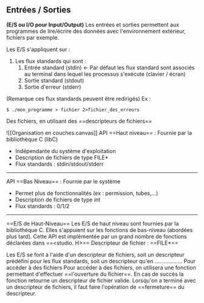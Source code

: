 
## Entrées / Sorties 
**(E/S ou I/O pour Input/Output)**
Les entrées et sorties permettent aux programmes de lire/écrire des données avec l'environnement extérieur, fichiers par exemple.

Les E/S s'appliquent sur :
1. Les flux standards qui sont : 
	1. Entrée standard (stdin) <- Par défaut les flux standard sont associés au terminal dans lequel les processus s'exécute (clavier / écran)
	2. Sortie standard (stdout)
	3. Sortie d'erreur (stderr)

(Remarque ces flux standards peuvent être redirigés)
Ex :  

```
$ ./mon_programme > fichier 2>fichier_des_erreurs
```

Des fichiers, en utilisant des ==descripteurs de fichiers==



![[Organisation en couches.canvas]]
API ==Haut niveau== : Fournie par la bibliothèque C (libC) 
- Indépendante du système d'exploitation
- Description de fichiers de type FILE*
- Flux standards : stdin/stdout/stderr

---

API ==Bas Niveau== : Fournie par le système
- Permet plus de fonctionnalités
  (ex : permission, tubes,...)
- Description de fichiers de type int
- Flux standards : 0/1/2

---

==E/S de Haut-Niveau==
Les E/S de haut niveau sont fournies par la bibliothèque C. Elles s'appuient sur les fonctions de bas-niveau (abordées plus tard).
Cette API est implémentée par un grand nombre de fonctions déclarées dans ==<studio. H>==
Descripteur de fichier : ==FILE*==

Les E/S se font à l'aide d'un descripteur de fichiers, soit un descripteur prédéfini pour les flux standards, soit un descripteur qu'en .................. Pour accéder à des fichiers
Pour accéder à des fichiers, on utilisera une fonction permettant d'effectuer ==l'ouverture du fichier==. En cas de succès la fonction retourne un descripteur de fichier valide.
Lorsqu'on a terminé avec un descripteur de fichiers, il faut faire l'opération de ==fermeture== du descripteur.

